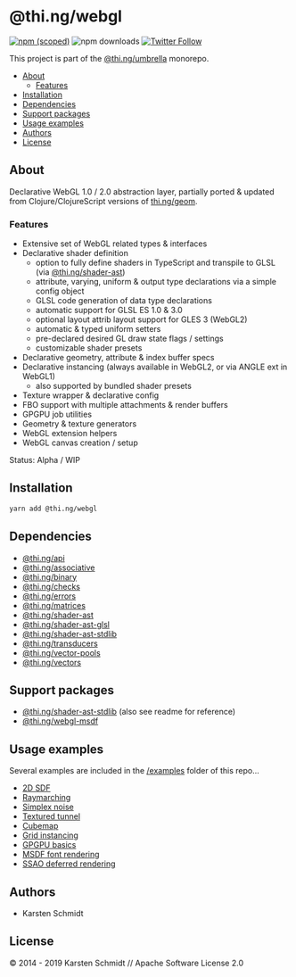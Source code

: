 # @thi.ng/webgl

[![npm (scoped)](https://img.shields.io/npm/v/@thi.ng/webgl.svg)](https://www.npmjs.com/package/@thi.ng/webgl)
![npm downloads](https://img.shields.io/npm/dm/@thi.ng/webgl.svg)
[![Twitter Follow](https://img.shields.io/twitter/follow/thing_umbrella.svg?style=flat-square&label=twitter)](https://twitter.com/thing_umbrella)

This project is part of the
[@thi.ng/umbrella](https://github.com/thi-ng/umbrella/) monorepo.

<!-- TOC depthFrom:2 depthTo:3 -->

- [About](#about)
    - [Features](#features)
- [Installation](#installation)
- [Dependencies](#dependencies)
- [Support packages](#support-packages)
- [Usage examples](#usage-examples)
- [Authors](#authors)
- [License](#license)

<!-- /TOC -->

## About

Declarative WebGL 1.0 / 2.0 abstraction layer, partially ported &
updated from Clojure/ClojureScript versions of
[thi.ng/geom](http://thi.ng/geom).

### Features

- Extensive set of WebGL related types & interfaces
- Declarative shader definition
    - option to fully define shaders in TypeScript and transpile to GLSL (via
      [@thi.ng/shader-ast](https://github.com/thi-ng/umbrella/tree/master/packages/shader-ast))
    - attribute, varying, uniform & output type declarations via a simple config object
    - GLSL code generation of data type declarations
    - automatic support for GLSL ES 1.0 & 3.0
    - optional layout attrib layout support for GLES 3 (WebGL2)
    - automatic & typed uniform setters
    - pre-declared desired GL draw state flags / settings
    - customizable shader presets
- Declarative geometry, attribute & index buffer specs
- Declarative instancing (always available in WebGL2, or via ANGLE ext in WebGL1)
    - also supported by bundled shader presets
- Texture wrapper & declarative config
- FBO support with multiple attachments & render buffers
- GPGPU job utilities
- Geometry & texture generators
- WebGL extension helpers
- WebGL canvas creation / setup

Status: Alpha / WIP

## Installation

```bash
yarn add @thi.ng/webgl
```

## Dependencies

- [@thi.ng/api](https://github.com/thi-ng/umbrella/tree/master/packages/api)
- [@thi.ng/associative](https://github.com/thi-ng/umbrella/tree/master/packages/associative)
- [@thi.ng/binary](https://github.com/thi-ng/umbrella/tree/master/packages/binary)
- [@thi.ng/checks](https://github.com/thi-ng/umbrella/tree/master/packages/checks)
- [@thi.ng/errors](https://github.com/thi-ng/umbrella/tree/master/packages/errors)
- [@thi.ng/matrices](https://github.com/thi-ng/umbrella/tree/master/packages/matrices)
- [@thi.ng/shader-ast](https://github.com/thi-ng/umbrella/tree/master/packages/shader-ast)
- [@thi.ng/shader-ast-glsl](https://github.com/thi-ng/umbrella/tree/master/packages/shader-ast-glsl)
- [@thi.ng/shader-ast-stdlib](https://github.com/thi-ng/umbrella/tree/master/packages/shader-ast-stdlib)
- [@thi.ng/transducers](https://github.com/thi-ng/umbrella/tree/master/packages/transducers)
- [@thi.ng/vector-pools](https://github.com/thi-ng/umbrella/tree/master/packages/vector-pools)
- [@thi.ng/vectors](https://github.com/thi-ng/umbrella/tree/master/packages/vectors)

## Support packages

- [@thi.ng/shader-ast-stdlib](https://github.com/thi-ng/umbrella/tree/master/packages/shader-ast-stdlib) (also see readme for reference)
- [@thi.ng/webgl-msdf](https://github.com/thi-ng/umbrella/tree/master/packages/webgl-msdf)

## Usage examples

Several examples are included in the [/examples](https://github.com/thi-ng/umbrella/tree/master/examples)
folder of this repo...

- [2D SDF](https://github.com/thi-ng/umbrella/tree/master/examples/shader-ast-sdf2d)
- [Raymarching](https://github.com/thi-ng/umbrella/tree/master/examples/shader-ast-raymarch)
- [Simplex noise](https://github.com/thi-ng/umbrella/tree/master/examples/shader-ast-noise)
- [Textured tunnel](https://github.com/thi-ng/umbrella/tree/master/examples/shader-ast-tunnel)
- [Cubemap](https://github.com/thi-ng/umbrella/tree/master/examples/webgl-cubemap)
- [Grid instancing](https://github.com/thi-ng/umbrella/tree/master/examples/webgl-grid)
- [GPGPU basics](https://github.com/thi-ng/umbrella/tree/master/examples/webgl-gpgpu-basics)
- [MSDF font rendering](https://github.com/thi-ng/umbrella/tree/master/examples/webgl-msdf)
- [SSAO deferred rendering](https://github.com/thi-ng/umbrella/tree/master/examples/webgl-ssao)

## Authors

- Karsten Schmidt

## License

&copy; 2014 - 2019 Karsten Schmidt // Apache Software License 2.0
